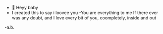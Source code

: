 - 👋 Heyy baby
- I created this to say i loovee  you
-You are everything to me
If there ever was any doubt, and I love
every bit of you,
coompletely, inside and out

-a.b.
